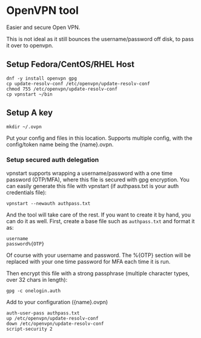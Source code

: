 # OpenVPN tool

Easier and secure Open VPN.

This is not ideal as it still bounces the username/password off disk, to pass it over to openvpn.

## Setup Fedora/CentOS/RHEL Host

	dnf -y install openvpn gpg
	cp update-resolv-conf /etc/openvpn/update-resolv-conf
	chmod 755 /etc/openvpn/update-resolv-conf
	cp vpnstart ~/bin

## Setup A key

	mkdir ~/.ovpn

Put your config and files in this location.  Supports multiple config, with the config/token name being the {name}.ovpn.

### Setup secured auth delegation

vpnstart supports wrapping a username/password with a one time password (OTP/MFA), where this file is secured with gpg encryption.  You can easily generate this file with vpnstart (if authpass.txt is your auth credentials file):

	vpnstart --newauth authpass.txt

And the tool will take care of the rest.  If you want to create it by hand, you can do it as well.  First, create a base file such as `authpass.txt` and format it as:

	username
	password%{OTP}

Of course with your username and password.  The %{OTP} section will be replaced with your one time password for MFA each time it is run.

Then encrypt this file with a strong passphrase (multiple character types, over 32 chars in length):

	gpg -c onelogin.auth

Add to your configuration ({name}.ovpn)

	auth-user-pass authpass.txt
	up /etc/openvpn/update-resolv-conf
	down /etc/openvpn/update-resolv-conf
	script-security 2
